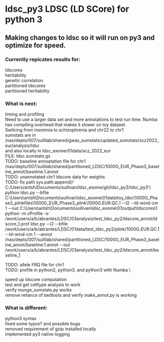 # ldsc_py3 LDSC (LD SCore) for python 3

## Making changes to ldsc so it will run on py3 and optimize for speed. 

### Currently repicates results for:
ldscores  \
heritability  \
genetic correlation  \
partitioned ldscores  \
partitioned heritability

### What is next:
timing and profiling \
Need to use a larger data set and more annotations to test run time. Numba has compiling overhead that makes it slower on toy dataset. \
Switcing from insomnia to schizophrenia and chr22 to chr1 \
sumstats are in /nas/depts/007/sullilab/shared/gwas_sumstats/updated_sumstats/scz2022_eur/analysis/ldsc \
and also locally in ldsc_exome/01data/scz_2022_eur \
FILE: ldsc.sumstats.gz \
TODO: baseline annoatation file for chr1 \
/nas/depts/007/sullilab/shared/partitioned_LDSC/1000G_EUR_Phase3_baseline_annot/baseline.1.annot \
TODO: unannotated chr1 ldscore data for weights \
TODO: fix path sys.path.append(r' C:/Users/antsh/Documents/sullivan/ldsc_exome/git/ldsc_py3/ldsc_py3')
python ldsc.py --bfile C:\\Users\\antsh\\Documents\\sullivan\\ldsc_exome\\01data\\toy_ldsc\\1000G_Phase3_plinkfiles\\1000G_EUR_Phase3_plink\\1000G.EUR.QC.1 --l2 --ld-wind-cm 1 --out C:\\Users\\antsh\Documents\\sullivan\\ldsc_exome\\03output\\ldscores\\1
python -m cProfile -o /work/users/a/b/abrantes/LDSC/03analysis/test_ldsc_py2/ldscore_annot/ldscore_1.prof ldsc.py --l2 --bfile /work/users/a/b/abrantes/LDSC/01data/test_ldsc_py2/plink/1000G.EUR.QC.1 --ld-wind-cm 1 --annot /nas/depts/007/sullilab/shared/partitioned_LDSC/1000G_EUR_Phase3_baseline_annot/baseline.1.annot --out /work/users/a/b/abrantes/LDSC/03analysis/test_ldsc_py2/ldscore_annot/baseline_1 

TODO: allele FRQ file for chr1 \
TODO: profile in python2, python3, and python3 with Numba \

speed up ldscore computation  \
test and get celltype analysis to work  \
verify munge_sumstats.py works  \
remove reliance of bedtools and verify make_annot.py is working

### What is different:
python3 syntax  \
fixed some typos? and possible bugs  \
removed requirement of gzip installed locally  \
implemented py3 native logging

